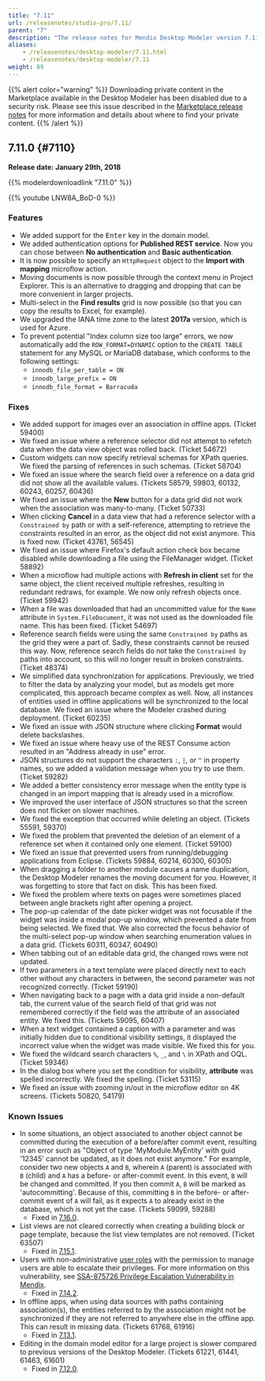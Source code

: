 ```yaml
---
title: "7.11"
url: /releasenotes/studio-pro/7.11/
parent: "7"
description: "The release notes for Mendix Desktop Modeler version 7.11 (including all patches) with details on new features, bug fixes, and known issues."
aliases:
    - /releasenotes/desktop-modeler/7.11.html
    - /releasenotes/desktop-modeler/7.11
weight: 89
---
```


{{% alert color="warning" %}}
Downloading private content in the Marketplace available in the Desktop Modeler has been disabled due to a security risk. Please see this issue described in the [Marketplace release notes](/releasenotes/app-store/#private-fix) for more information and details about where to find your private content.
{{% /alert %}}

## 7.11.0 {#7110}

**Release date: January 29th, 2018**

{{% modelerdownloadlink "7.11.0" %}}

{{% youtube LNW8A_BoD-0 %}}

### Features

* We added support for the <kbd>Enter</kbd> key in the domain model.
* We added authentication options for **Published REST service**. Now you can chose between **No authentication** and **Basic authentication**.
* It is now possible to specify an `HttpRequest` object to the **Import with mapping** microflow action.
* Moving documents is now possible through the context menu in Project Explorer. This is an alternative to dragging and dropping that can be more convenient in larger projects.
* Multi-select in the **Find results** grid is now possible (so that you can copy the results to Excel, for example).
* We upgraded the IANA time zone to the latest **2017a** version, which is used for Azure.
* To prevent potential "Index column size too large" errors, we now automatically add the `ROW_FORMAT=DYNAMIC` option to the `CREATE TABLE` statement for any MySQL or MariaDB database, which conforms to the following settings:<br/>
  * `innodb_file_per_table = ON`<br/>
  * `innodb_large_prefix = ON`<br/>
  * `innodb_file_format = Barracuda`

### Fixes

* We added support for images over an association in offline apps. (Ticket 59400)
* We fixed an issue where a reference selector did not attempt to refetch data when the data view object was rolled back. (Ticket 54672)
* Custom widgets can now specify retrieval schemas for XPath queries. We fixed the parsing of references in such schemas. (Ticket 58704)
* We fixed an issue where the search field over a reference on a data grid did not show all the available values. (Tickets 58579, 59803, 60132, 60243, 60257, 60436)
* We fixed an issue where the **New** button for a data grid did not work when the association was many-to-many. (Ticket 50733)
* When clicking **Cancel** in a data view that had a reference selector with a `Constrained by` path or with a self-reference, attempting to retrieve the constraints resulted in an error, as the object did not exist anymore. This is fixed now. (Ticket 43761, 56545)
* We fixed an issue where Firefox's default action check box became disabled while downloading a file using the FileManager widget. (Ticket 58892)
* When a microflow had multiple actions with **Refresh in client** set for the same object, the client received multiple refreshes, resulting in redundant redraws, for example. We now only refresh objects once. (Ticket 59942)
* When a file was downloaded that had an uncommitted value for the `Name` attribute in `System.FileDocument`, it was not used as the downloaded file name. This has been fixed. (Ticket 54697)
* Reference search fields were using the same `Constrained by` paths as the grid they were a part of. Sadly, these constraints cannot be reused this way. Now, reference search fields do not take the `Constrained by` paths into account, so this will no longer result in broken constraints. (Ticket 48374)
* We simplified data synchronization for applications. Previously, we tried to filter the data by analyzing your model, but as models get more complicated, this approach became complex as well. Now, all instances of entities used in offline applications will be synchronized to the local database. We fixed an issue where the Modeler crashed during deployment. (Ticket 60235)
* We fixed an issue with JSON structure where clicking **Format** would delete backslashes.
* We fixed an issue where heavy use of the REST Consume action resulted in an "Address already in use" error.
* JSON structures do not support the characters `:`, `|`, or `^` in property names, so we added a validation message when you try to use them. (Ticket 59282)
* We added a better consistency error message when the entity type is changed in an import mapping that is already used in a microflow.
* We improved the user interface of JSON structures so that the screen does not flicker on slower machines.
* We fixed the exception that occurred while deleting an object. (Tickets 55591, 59370)
* We fixed the problem that prevented the deletion of an element of a reference set when it contained only one element. (Ticket 59100)
* We fixed an issue that prevented users from running/debugging applications from Eclipse. (Tickets 59884, 60214, 60300, 60305)
* When dragging a folder to another module causes a name duplication, the Desktop Modeler renames the moving document for you. However, it was forgetting to store that fact on disk. This has been fixed.
* We fixed the problem where texts on pages were sometimes placed between angle brackets right after opening a project.
*  <a name="60311"></a>The pop-up calendar of the date picker widget was not focusable if the widget was inside a modal pop-up window, which prevented a date from being selected. We fixed that. We also corrected the focus behavior of the multi-select pop-up window when searching enumeration values in a data grid. (Tickets 60311, 60347, 60490)
* When tabbing out of an editable data grid, the changed rows were not updated.
* If two parameters in a text template were placed directly next to each other without any characters in between, the second parameter was not recognized correctly. (Ticket 59190)
* When navigating back to a page with a data grid inside a non-default tab, the current value of the search field of that grid was not remembered correctly if the field was the attribute of an associated entity. We fixed this. (Tickets 59095, 60407)
* When a text widget contained a caption with a parameter and was initially hidden due to conditional visibility settings, it displayed the incorrect value when the widget was made visible. We fixed this for you.
* We fixed the wildcard search characters `%`, `_`, and `\` in XPath and OQL. (Ticket 59346)
* In the dialog box where you set the condition for visibility, **attribute** was spelled incorrectly. We fixed the spelling. (Ticket 53115)
* We fixed an issue with zooming in/out in the microflow editor on 4K screens. (Tickets 50820, 54179)

### Known Issues

* In some situations, an object associated to another object cannot be committed during the execution of a before/after commit event, resulting in an error such as "Object of type 'MyModule.MyEntity' with guid '12345' cannot be updated, as it does not exist anymore." For example, consider two new objects `A` and `B`, wherein `A` (parent) is associated with `B` (child) and `A` has a before- or after-commit event. In this event, `B` will be changed and committed. If you then commit `A`, `B` will be marked as 'autocommitting'. Because of this, committing `B` in the before- or after-commit event of `A` will fail, as it expects `A` to already exist in the database, which is not yet the case. (Tickets 59099, 59288)
	* Fixed in [7.16.0](/releasenotes/studio-pro/7.16/#59099).
* List views are not cleared correctly when creating a building block or page template, because the list view templates are not removed. (Ticket 63507)
  * Fixed in [7.15.1](/releasenotes/studio-pro/7.15/#63507).
* Users with non-administrative [user roles](/refguide/user-roles/) with the permission to manage users are able to escalate their privileges. For more information on this vulnerability, see [SSA-875726 Privilege Escalation Vulnerability in Mendix](https://new.siemens.com/global/en/products/services/cert.html#SecurityPublications).
	* Fixed in [7.14.2](/releasenotes/studio-pro/7.14/#875726).
* In offline apps, when using data sources with paths containing association(s), the entities referred to by the association might not be synchronized if they are not referred to anywhere else in the offline app. This can result in missing data. (Tickets 61768, 61916)
  * Fixed in [7.13.1](/releasenotes/studio-pro/7.13/#61768).
* Editing in the domain model editor for a large project is slower compared to previous versions of the Desktop Modeler. (Tickets 61221, 61441, 61463, 61601)
  * Fixed in [7.12.0](/releasenotes/studio-pro/7.12/#61221).
  